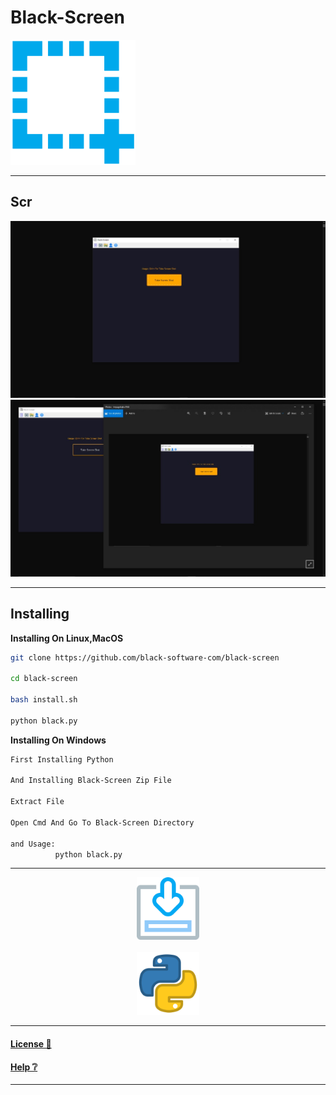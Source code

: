 # Black-Screen
<a href="https://github.com/black-software-com/black-screen" title="Black-Screen Logo" target="_top" >
<img src="./Scr/black-screen-icon.png" width=200 height=200 title="Black-Screen Logo">
</a>
<hr>

## Scr
<img src="./Scr/black-screen-scr.jpeg" title="Black-Screen Screen 1">

<img src="./Scr/black-screen-scr2.jpeg"  title="Black-Screen Screen 2">

---
## Installing   
**Installing On Linux,MacOS**
``` sh
git clone https://github.com/black-software-com/black-screen

cd black-screen

bash install.sh

python black.py
```

**Installing On Windows**
``` txt
First Installing Python

And Installing Black-Screen Zip File

Extract File

Open Cmd And Go To Black-Screen Directory

and Usage:
          python black.py
```
---
<center>

<a href="https://github.com/black-software-Com/Black-Screen-Help/archive/refs/heads/master.zip" title="Download Black-Screen">
<img src="./Scr/download-logo.png" width=100 height=100 title="Download Black-Screen">
</a>
<br><br>
<a href="https://www.python.org/ftp/python/3.10.1/python-3.10.1-amd64.exe" title="Download Python" target="_top">
<img src="./Scr/python-logo.png" width=100 height=100 title="Download Python" >
</a>
</center>

---
#### [License 📝](https://github.com/black-software-Com/Black-Screen/blob/master/LICENSE)
#### [Help ❔](https://black-software-com.github.io/Black-Screen-Help/)
---
